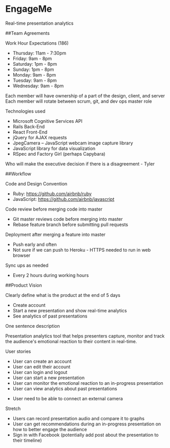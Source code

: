 # EngageMe
Real-time presentation analytics

##Team Agreements

Work Hour Expectations (186)

  - Thursday:  11am - 7:30pm
  - Friday:    9am - 8pm
  - Saturday:  1pm - 8pm
  - Sunday:    1pm - 8pm
  - Monday:    9am - 8pm
  - Tuesday:   9am - 8pm
  - Wednesday: 9am - 8pm

Each member will have ownership of a part of the design, client, and server
Each member will rotate between scrum, git, and dev ops master role

Technologies used

  - Microsoft Cognitive Services API
  - Rails Back-End
  - React Front-End
  - jQuery for AJAX requests
  - JpegCamera – JavaScript webcam image capture library
  - JavaScript library for data visualization
  - RSpec and Factory Girl (perhaps Capybara)

Who will make the executive decision if there is a disagreement - Tyler

##Workflow

Code and Design Convention
  - Ruby: https://github.com/airbnb/ruby
  - JavaScript: https://github.com/airbnb/javascript

Code review before merging code into master

  - Git master reviews code before merging into master
  - Rebase feature branch before submitting pull requests

Deployment after merging a feature into master

  - Push early and often
  - Not sure if we can push to Heroku - HTTPS needed to run in web browser

Sync ups as needed

  - Every 2 hours during working hours

##Product Vision

Clearly define what is the product at the end of 5 days

  - Create account
  - Start a new presentation and show real-time analytics
  - See analytics of past presentations

One sentence description

Presentation analytics tool that helps presenters capture, monitor and track the audience's emotional reaction to their content in real-time.

User stories

  - User can create an account
  - User can edit their account
  - User can login and logout
  - User can start a new presentation
  - User can monitor the emotional reaction to an in-progress presentation
  - User can view analytics about past presentations

  * User need to be able to connect an external camera

Stretch

  - Users can record presentation audio and compare it to graphs
  - User can get recommendations during an in-progress presentation on how to better engage the audience
  - Sign in with Facebook (potentially add post about the presentation to their timeline)
